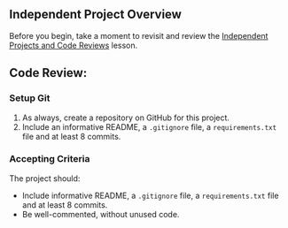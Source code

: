## Independent Project Overview
Before you begin, take a moment to revisit and review the [Independent Projects and Code Reviews](https://www.learnhowtoprogram.com/introduction-to-programming/getting-started-at-epicodus/independent-projects-and-code-reviews) lesson.

## Code Review:

### Setup Git
1. As always, create a repository on GitHub for this project. 
1. Include an informative README, a `.gitignore` file, a `requirements.txt` file and at least 8 commits.

### Accepting Criteria
The project should:
- Include informative README, a `.gitignore` file, a `requirements.txt` file and at least 8 commits.
- Be well-commented, without unused code.